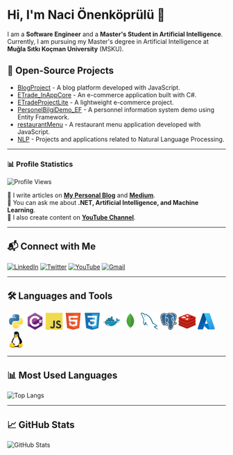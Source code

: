 # Hi, I'm Naci Önenköprülü 👋

I am a **Software Engineer** and a **Master's Student in Artificial Intelligence**.  
Currently, I am pursuing my Master's degree in Artificial Intelligence at **Muğla Sıtkı Koçman University** (MSKU).

## 🚀 Open-Source Projects
- [BlogProject](https://github.com/nacionenkoprulu/BlogProject) - A blog platform developed with JavaScript.
- [ETrade_InAppCore](https://github.com/nacionenkoprulu/ETrade_InAppCore) - An e-commerce application built with C#.
- [ETradeProjectLite](https://github.com/nacionenkoprulu/ETradeProjectLite) - A lightweight e-commerce project.
- [PersonelBilgiDemo_EF](https://github.com/nacionenkoprulu/PersonelBilgiDemo_EF) - A personnel information system demo using Entity Framework.
- [restaurantMenu](https://github.com/nacionenkoprulu/restaurantMenu) - A restaurant menu application developed with JavaScript.
- [NLP](https://github.com/nacionenkoprulu/NLP) - Projects and applications related to Natural Language Processing.

---

### 📊 Profile Statistics
![Profile Views](https://komarev.com/ghpvc/?username=nacionenkoprulu&color=blue)

📌 I write articles on **[My Personal Blog](#)** and **[Medium](#)**.  
💬 You can ask me about **.NET, Artificial Intelligence, and Machine Learning**.  
🎥 I also create content on **[YouTube Channel](https://www.youtube.com/c/TechBuddyTR)**.

---

## 📬 Connect with Me
[![LinkedIn](https://img.shields.io/badge/LinkedIn-0077B5?style=for-the-badge&logo=linkedin&logoColor=white)](https://www.linkedin.com/in/nacionenkoprulu/)
[![Twitter](https://img.shields.io/badge/Twitter-1DA1F2?style=for-the-badge&logo=twitter&logoColor=white)](https://twitter.com/nacionenkoprulu)
[![YouTube](https://img.shields.io/badge/YouTube-FF0000?style=for-the-badge&logo=youtube&logoColor=white)](https://www.youtube.com/c/TechBuddyTR)
[![Gmail](https://img.shields.io/badge/Gmail-D14836?style=for-the-badge&logo=gmail&logoColor=white)](mailto:nacionenkoprulu@gmail.com)

---

## 🛠️ Languages and Tools  
<p align="left">
  <img src="https://raw.githubusercontent.com/devicons/devicon/master/icons/python/python-original.svg" alt="Python" width="40" height="40"/>
  <img src="https://raw.githubusercontent.com/devicons/devicon/master/icons/csharp/csharp-original.svg" alt="C#" width="40" height="40"/>
  <img src="https://raw.githubusercontent.com/devicons/devicon/master/icons/javascript/javascript-original.svg" alt="JavaScript" width="40" height="40"/>
  <img src="https://raw.githubusercontent.com/devicons/devicon/master/icons/html5/html5-original.svg" alt="HTML5" width="40" height="40"/>
  <img src="https://raw.githubusercontent.com/devicons/devicon/master/icons/css3/css3-original.svg" alt="CSS3" width="40" height="40"/>
  <img src="https://raw.githubusercontent.com/devicons/devicon/master/icons/docker/docker-original.svg" alt="Docker" width="40" height="40"/>
  <img src="https://raw.githubusercontent.com/devicons/devicon/master/icons/mongodb/mongodb-original.svg" alt="MongoDB" width="40" height="40"/>
  <img src="https://raw.githubusercontent.com/devicons/devicon/master/icons/mysql/mysql-original.svg" alt="MySQL" width="40" height="40"/>
  <img src="https://raw.githubusercontent.com/devicons/devicon/master/icons/postgresql/postgresql-original.svg" alt="PostgreSQL" width="40" height="40"/>
  <img src="https://raw.githubusercontent.com/devicons/devicon/master/icons/redis/redis-original.svg" alt="Redis" width="40" height="40"/>
  <img src="https://raw.githubusercontent.com/devicons/devicon/master/icons/azure/azure-original.svg" alt="Azure" width="40" height="40"/>
  <img src="https://raw.githubusercontent.com/devicons/devicon/master/icons/linux/linux-original.svg" alt="Linux" width="40" height="40"/>
</p>

---

## 📊 Most Used Languages
![Top Langs](https://github-readme-stats.vercel.app/api/top-langs/?username=nacionenkoprulu&layout=compact&langs_count=6)

---

## 📈 GitHub Stats
![GitHub Stats](https://github-readme-stats.vercel.app/api?username=nacionenkoprulu&show_icons=true&count_private=true&theme=radical)
